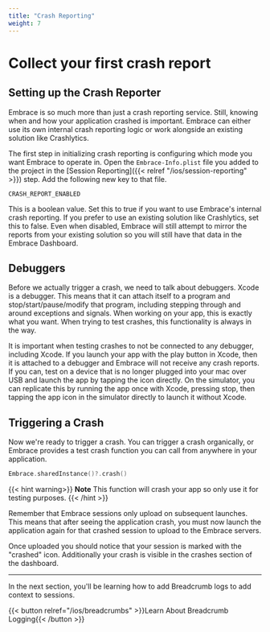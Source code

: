 ```yaml
---
title: "Crash Reporting"
weight: 7
---
```


# Collect your first crash report 

## Setting up the Crash Reporter

Embrace is so much more than just a crash reporting service.
Still, knowing when and how your application crashed is important.
Embrace can either use its own internal crash reporting logic or work alongside an existing solution like Crashlytics.

The first step in initializing crash reporting is configuring which mode you want Embrace to operate in.
Open the `Embrace-Info.plist` file you added to the project in the [Session Reporting]({{< relref "/ios/session-reporting" >}}) step. Add the following new key to that file.

```
CRASH_REPORT_ENABLED
```

This is a boolean value.
Set this to true if you want to use Embrace's internal crash reporting.
If you prefer to use an existing solution like Crashlytics, set this to false.
Even when disabled, Embrace will still attempt to mirror the reports from your existing solution so you will still have that data in the Embrace Dashboard.

## Debuggers

Before we actually trigger a crash, we need to talk about debuggers.
Xcode is a debugger. This means that it can attach itself to a program and stop/start/pause/modify that program, including stepping through and around exceptions and signals.
When working on your app, this is exactly what you want. When trying to test crashes, this functionality is always in the way.

It is important when testing crashes to not be connected to any debugger, including Xcode.
If you launch your app with the play button in Xcode, then it is attached to a debugger and Embrace will not receive any crash reports.
If you can, test on a device that is no longer plugged into your mac over USB and launch the app by tapping the icon directly.
On the simulator, you can replicate this by running the app once with Xcode, pressing stop, then tapping the app icon in the simulator directly to launch it without Xcode.

## Triggering a Crash

Now we're ready to trigger a crash.
You can trigger a crash organically, or Embrace provides a test crash function you can call from anywhere in your application.

```swift
Embrace.sharedInstance()?.crash()
```

{{< hint warning>}}
**Note** This function will crash your app so only use it for testing purposes.
{{< /hint >}}

Remember that Embrace sessions only upload on subsequent launches.
This means that after seeing the application crash, you must now launch the application again for that crashed session to upload to the Embrace servers.

Once uploaded you should notice that your session is marked with the "crashed" icon.
Additionally your crash is visible in the crashes section of the dashboard.

---

In the next section, you'll be learning how to add Breadcrumb logs to add
context to sessions. 

{{< button relref="/ios/breadcrumbs" >}}Learn About Breadcrumb Logging{{< /button >}}
